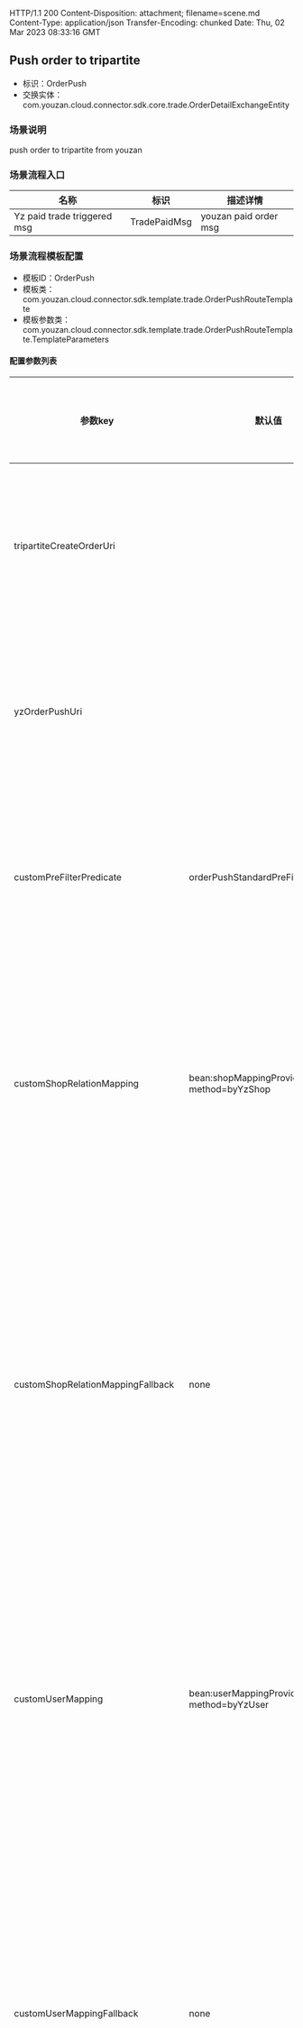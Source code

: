 HTTP/1.1 200 
Content-Disposition: attachment; filename=scene.md
Content-Type: application/json
Transfer-Encoding: chunked
Date: Thu, 02 Mar 2023 08:33:16 GMT

## Push order to tripartite
- 标识：OrderPush
- 交换实体：com.youzan.cloud.connector.sdk.core.trade.OrderDetailExchangeEntity
### 场景说明
push order to tripartite from youzan
### 场景流程入口

名称 | 标识 | 描述详情
---|---|---
Yz paid trade triggered msg | TradePaidMsg | youzan paid order msg

### 场景流程模板配置
- 模板ID：OrderPush
- 模板类：com.youzan.cloud.connector.sdk.template.trade.OrderPushRouteTemplate
- 模板参数类：com.youzan.cloud.connector.sdk.template.trade.OrderPushRouteTemplate.TemplateParameters

#### 配置参数列表

<table xmlns="http://www.w3.org/1999/html" xmlns="http://www.w3.org/1999/html">
    <colgroup>
        <col style="white-space: normal; width: 10%" />
        <col style="white-space: normal; width: 20%" />
        <col style="white-space: normal; width: 20%" />
        <col style="white-space: normal; width: 10%" />
        <col style="white-space: normal; width: 10%" />
        <col style="white-space: normal; width: 15%" />
        <col style="white-space: normal; width: 15%" />
    </colgroup>
    <thead>
    <tr>
        <th>参数key</th>
        <th>默认值</th>
        <th>可选值</th>
        <th>关联场景流程</th>
        <th>允许定制</th>
        <th>定制示例</th>
        <th>参数描述</th>
    </tr>
    </thead>
    <tbody>
            <tr>
                <td>tripartiteCreateOrderUri</td>
                <td></td>
                <td></td>
                <td></td>
                <td>Y</td>
                <td></td>
                <td>三方厂商对接创建订单实现</td>
            </tr>
            <tr>
                <td>yzOrderPushUri</td>
                <td></td>
                <td>OrderPushTemplateYzTemplate-alpha : 有赞订单同步标准流程实现alpha版本 <br> </td>
                <td></td>
                <td>Y</td>
                <td></td>
                <td>有赞订单同步标准流程实现</td>
            </tr>
            <tr>
                <td>customPreFilterPredicate</td>
                <td>orderPushStandardPreFilterPredicate</td>
                <td>orderPushStandardPreFilterPredicate : 有赞订单默认前置过滤规则，1.crm订单不同步；2.礼品卡订单不同步； 3.虚拟订单不同步；4.分销订单不同步 <br> </td>
                <td></td>
                <td>Y</td>
                <td>自定义组件实现{@link(com.youzan.cloud.connector.sdk.api.common.ExchangeFilterPredicate)}</td>
                <td>有赞订单同步前置过滤处理</td>
            </tr>
            <tr>
                <td>customShopRelationMapping</td>
                <td>bean:shopMappingProviderImpl?method=byYzShop</td>
                <td>bean:shopMappingProviderImpl?method=byYzShop : 根据shop_relation表配置查询有赞店铺映射的外部店铺标识 <br> </td>
                <td></td>
                <td>Y</td>
                <td>自定义组件实现{@link ShopMappingProvider#byYzShop(com.youzan.cloud.connector.sdk.api.shop.model.ByYzShopQryParam)}</td>
                <td>查询订单关联的有赞店铺映射的外部店铺</td>
            </tr>
            <tr>
                <td>customShopRelationMappingFallback</td>
                <td>none</td>
                <td>none : 不存在店铺映射降级逻辑，未找到映射时抛出异常阻断流程执行 <br> allowNull : 店铺映射允许为空，未找到映射时流程继续执行 <br> </td>
                <td></td>
                <td>Y</td>
                <td>自定义组件实现{@link ShopMappingProvider#byYzShop(com.youzan.cloud.connector.sdk.api.shop.model.ByYzShopQryParam)}</td>
                <td>查询订单关联的有赞店铺映射的外部店铺失败时的降级处理</td>
            </tr>
            <tr>
                <td>customUserMapping</td>
                <td>bean:userMappingProviderImpl?method=byYzUser</td>
                <td>bean:userMappingProviderImpl?method=byYzUser : 根据会员打通的映射表user_relation,查询会员映射的外部会员标识 <br> </td>
                <td></td>
                <td>Y</td>
                <td>自定义组件实现{@link com.youzan.cloud.connector.sdk.api.user.UserMappingProvider#byYzUser(com.youzan.cloud.connector.sdk.api.user.model.ByYzUserQryParam)}</td>
                <td>查询订单关联的有赞会员映射的外部会员标识</td>
            </tr>
            <tr>
                <td>customUserMappingFallback</td>
                <td>none</td>
                <td>none : 不存在会员映射降级逻辑，未找到映射时抛出异常阻断流程执行 <br> allowNull : 会员映射允许为空，未找到映射时流程继续执行 <br> </td>
                <td></td>
                <td>Y</td>
                <td>自定义组件实现{@link com.youzan.cloud.connector.sdk.api.user.UserMappingProvider#byYzUser(com.youzan.cloud.connector.sdk.api.user.model.ByYzUserQryParam)}</td>
                <td>查询订单关联的有赞会员映射的外部会员失败时的降级处理</td>
            </tr>
            <tr>
                <td>customSalesGuideMapping</td>
                <td>bean:guideMappingProviderImpl?method=byYzGuide</td>
                <td>bean:guideMappingProviderImpl?method=byYzGuide : 根据导购打通的映射表shopping_guide_relation,查询导购映射的外部导购标识 <br> </td>
                <td></td>
                <td>Y</td>
                <td>自定义组件实现{@link GuideMappingProvider#byYzGuide(com.youzan.cloud.connector.sdk.api.guide.model.ByYzGuideQryParam)}</td>
                <td>查询订单关联的有赞销售导购映射的外部导购标识</td>
            </tr>
            <tr>
                <td>customSalesGuideMappingFallback</td>
                <td>none</td>
                <td>none : 不存在导购映射降级逻辑，未找到映射时抛出异常阻断流程执行 <br> allowNull : 导购映射允许为空，未找到映射时流程继续执行 <br> </td>
                <td></td>
                <td>Y</td>
                <td>自定义组件实现{@link GuideMappingProvider#byYzGuide(com.youzan.cloud.connector.sdk.api.guide.model.ByYzGuideQryParam)}</td>
                <td>查询订单关联的有赞销售导购映射的外部导购失败时的降级处理</td>
            </tr>
            <tr>
                <td>customServicesGuideMapping</td>
                <td>bean:guideMappingProviderImpl?method=byYzGuide</td>
                <td>bean:guideMappingProviderImpl?method=byYzGuide : 根据导购打通的映射表shopping_guide_relation,查询导购映射的外部导购标识 <br> </td>
                <td></td>
                <td>Y</td>
                <td>自定义组件实现{@link GuideMappingProvider#byYzGuide(com.youzan.cloud.connector.sdk.api.guide.model.ByYzGuideQryParam)}</td>
                <td>查询订单关联的有赞会员专属导购映射的外部导购标识</td>
            </tr>
            <tr>
                <td>customServicesGuideMappingFallback</td>
                <td>none</td>
                <td>none : 不存在导购映射降级逻辑，未找到映射时抛出异常阻断流程执行 <br> allowNull : 导购映射允许为空，未找到映射时流程继续执行 <br> </td>
                <td></td>
                <td>Y</td>
                <td>自定义组件实现{@link GuideMappingProvider#byYzGuide(com.youzan.cloud.connector.sdk.api.guide.model.ByYzGuideQryParam)}</td>
                <td>查询订单关联的有赞会员专属导购映射的外部导购失败时的降级处理</td>
            </tr>
            <tr>
                <td>customPostFilterPredicate</td>
                <td>none</td>
                <td>none : 不存在订单后置过滤处理组件 <br> </td>
                <td></td>
                <td>Y</td>
                <td>自定义组件实现{@link(com.youzan.cloud.connector.sdk.api.common.ExchangeFilterPredicate)}</td>
                <td>有赞订单同步后置过滤处理</td>
            </tr>
            <tr>
                <td>customItemMapping</td>
                <td>bean:fullItemMappingFacadeImpl?method=queryOutFullItemInfo</td>
                <td>bean:fullItemMappingFacadeImpl?method=queryOutFullItemInfo : 根据商品打通的映射表item_relation,查询商品映射的外部商品标识 <br> </td>
                <td></td>
                <td>Y</td>
                <td>自定义组件实现{@link FullItemMappingFacade#queryOutFullItemInfo(com.youzan.cloud.connector.sdk.api.item.model.QueryOutFullItemParam)}</td>
                <td>查询子订单关联的有赞商品映射的外部商品标识</td>
            </tr>
            <tr>
                <td>customItemMappingFallback</td>
                <td>none</td>
                <td>none : 不存在商品映射降级逻辑，未找到映射时抛出异常阻断流程执行 <br> allowNull : 商品映射允许为空，未找到映射时流程继续执行 <br> </td>
                <td></td>
                <td>Y</td>
                <td>自定义组件实现{@link FullItemMappingFacade#queryOutFullItemInfo(com.youzan.cloud.connector.sdk.api.item.model.QueryOutFullItemParam)}</td>
                <td>查询子订单关联的有赞商品映射的外部商品不存在时的降级处理</td>
            </tr>
            <tr>
                <td>customItemGuideMapping</td>
                <td>bean:guideMappingProviderImpl?method=byYzGuide</td>
                <td>bean:guideMappingProviderImpl?method=byYzGuide : 根据导购打通的映射表shopping_guide_relation,查询导购映射的外部导购标识 <br> </td>
                <td></td>
                <td>Y</td>
                <td>自定义组件实现{@link GuideMappingProvider#byYzGuide(com.youzan.cloud.connector.sdk.api.guide.model.ByYzGuideQryParam)}</td>
                <td>查询子订单关联的有赞商品导购映射的外部导购标识</td>
            </tr>
            <tr>
                <td>customItemGuideMappingFallback</td>
                <td>none</td>
                <td>none : 不存在导购映射降级逻辑，未找到映射时抛出异常阻断流程执行 <br> allowNull : 商品导购映射允许为空，未找到映射时流程继续执行 <br> </td>
                <td></td>
                <td>Y</td>
                <td>自定义组件实现{@link GuideMappingProvider#byYzGuide(com.youzan.cloud.connector.sdk.api.guide.model.ByYzGuideQryParam)}</td>
                <td>查询子订单关联的有赞商品导购映射的外部导购不存在时的降级处理</td>
            </tr>
            <tr>
                <td>customSalesmanMapping</td>
                <td>bean:guideMappingProviderImpl?method=byYzGuide</td>
                <td>bean:guideMappingProviderImpl?method=byYzGuide : 根据导购打通的映射表shopping_guide_relation,查询导购映射的外部导购标识 <br> </td>
                <td></td>
                <td>Y</td>
                <td>自定义组件实现{@link GuideMappingProvider#byYzGuide(com.youzan.cloud.connector.sdk.api.guide.model.ByYzGuideQryParam)}</td>
                <td>查询订单关联的有赞分销员映射的外部分销员标识</td>
            </tr>
            <tr>
                <td>customSalesmanMappingFallback</td>
                <td>none</td>
                <td>none : 不存在分销员映射降级逻辑，未找到映射时抛出异常阻断流程执行 <br> allowNull : 分销员映射允许为空，未找到映射时流程继续执行 <br> </td>
                <td></td>
                <td>Y</td>
                <td>自定义组件实现{@link GuideMappingProvider#byYzGuide(com.youzan.cloud.connector.sdk.api.guide.model.ByYzGuideQryParam)}</td>
                <td>查询订单关联的有赞分销员映射的外部分销员不存在时的降级处理</td>
            </tr>
    </tbody>
</table>

